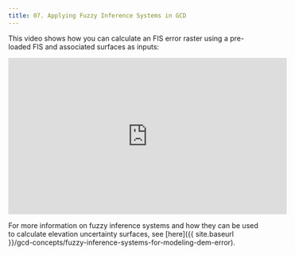 ```yaml
---
title: 07. Applying Fuzzy Inference Systems in GCD
---
```


This video shows how you can calculate an FIS error raster using a pre-loaded FIS and associated surfaces as inputs:

<iframe width="560" height="315" src="https://www.youtube.com/embed/FGuSq-pcA3I" frameborder="0" gesture="media" allow="encrypted-media" allowfullscreen></iframe>

For more information on fuzzy inference systems and how they can be used to calculate elevation uncertainty surfaces, see [here]({{ site.baseurl }}/gcd-concepts/fuzzy-inference-systems-for-modeling-dem-error).

